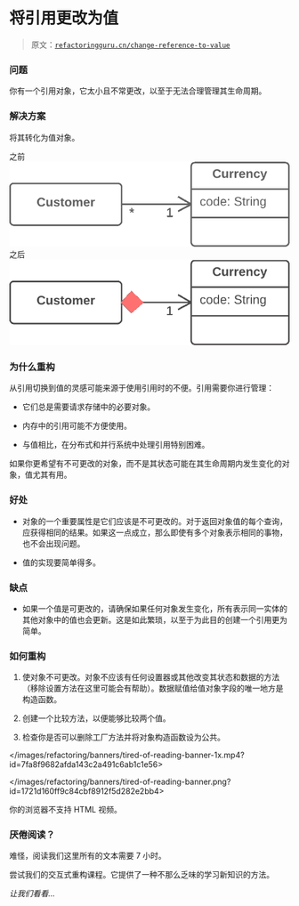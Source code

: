 # 将引用更改为值

> 原文：[`refactoringguru.cn/change-reference-to-value`](https://refactoringguru.cn/change-reference-to-value)

### 问题

你有一个引用对象，它太小且不常更改，以至于无法合理管理其生命周期。

### 解决方案

将其转化为值对象。

之前![将引用更改为值 - 之前](img/e7906b084feeb396f2cd25ed48d33cb9.png)之后![将引用更改为值 - 之后](img/5911d31e184e3a40c69041add44067fc.png)

### 为什么重构

从引用切换到值的灵感可能来源于使用引用时的不便。引用需要你进行管理：

+   它们总是需要请求存储中的必要对象。

+   内存中的引用可能不方便使用。

+   与值相比，在分布式和并行系统中处理引用特别困难。

如果你更希望有不可更改的对象，而不是其状态可能在其生命周期内发生变化的对象，值尤其有用。

### 好处

+   对象的一个重要属性是它们应该是不可更改的。对于返回对象值的每个查询，应获得相同的结果。如果这一点成立，那么即使有多个对象表示相同的事物，也不会出现问题。

+   值的实现要简单得多。

### 缺点

+   如果一个值是可更改的，请确保如果任何对象发生变化，所有表示同一实体的其他对象中的值也会更新。这是如此繁琐，以至于为此目的创建一个引用更为简单。

### 如何重构

1.  使对象不可更改。对象不应该有任何设置器或其他改变其状态和数据的方法（移除设置方法在这里可能会有帮助）。数据赋值给值对象字段的唯一地方是构造函数。

1.  创建一个比较方法，以便能够比较两个值。

1.  检查你是否可以删除工厂方法并将对象构造函数设为公共。

</images/refactoring/banners/tired-of-reading-banner-1x.mp4?id=7fa8f9682afda143c2a491c6ab1c1e56>

</images/refactoring/banners/tired-of-reading-banner.png?id=1721d160ff9c84cbf8912f5d282e2bb4>

你的浏览器不支持 HTML 视频。

### 厌倦阅读？

难怪，阅读我们这里所有的文本需要 7 小时。

尝试我们的交互式重构课程。它提供了一种不那么乏味的学习新知识的方法。

*让我们看看…*
